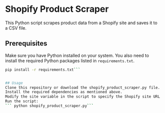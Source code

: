 # Shopify Product Scraper

This Python script scrapes product data from a Shopify site and saves it to a CSV file.

## Prerequisites

Make sure you have Python installed on your system. You also need to install the required Python packages listed in `requirements.txt`.

```bash
pip install -r requirements.txt```


## Usage
Clone this repository or download the shopify_product_scraper.py file.
Install the required dependencies as mentioned above.
Modify the site variable in the script to specify the Shopify site URL you want to scrape.
Run the script:
``` python shopify_product_scraper.py```
